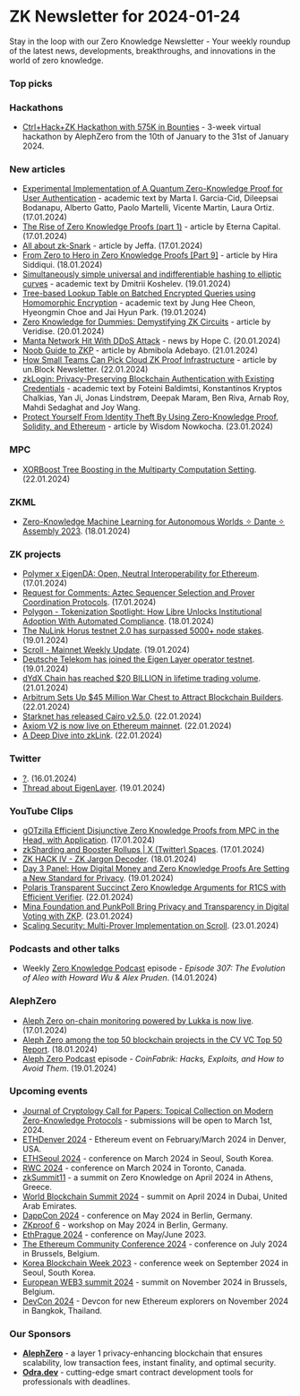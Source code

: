 # ZK Newsletter for 2024-01-24
Stay in the loop with our Zero Knowledge Newsletter - Your weekly roundup of the latest news, developments, breakthroughs, and innovations in the world of zero knowledge.

### Top picks

### Hackathons
* [Ctrl+Hack+ZK Hackathon with 575K in Bounties](https://hack.alephzero.org/) - 3-week virtual hackathon by AlephZero from the 10th of January to the 31st of January 2024. 

### New articles 
* [Experimental Implementation of A Quantum Zero-Knowledge Proof for User Authentication](https://arxiv.org/pdf/2401.09521.pdf) - academic text by Marta I. Garcia-Cid, Dileepsai Bodanapu, Alberto Gatto, Paolo Martelli, Vicente Martin, Laura Ortiz. (17.01.2024)
* [The Rise of Zero Knowledge Proofs (part 1)](https://eternacapital.medium.com/the-rise-of-zero-knowledge-proofs-part-1-3b03ba17968f) - article by Eterna Capital. (17.01.2024)
* [All about zk-Snark](https://medium.com/@icebandif/all-about-zk-snark-7972ba4ed553) - article by Jeffa. (17.01.2024)
* [From Zero to Hero in Zero Knowledge Proofs [Part 9]](https://medium.com/coinmonks/from-zero-to-hero-in-zero-knowledge-proofs-part-9-2cb451b71f2b) - article by Hira Siddiqui. (18.01.2024)
* [Simultaneously simple universal and indifferentiable hashing to elliptic curves](https://eprint.iacr.org/2024/085.pdf) - academic text by Dmitrii Koshelev. (19.01.2024)
* [Tree-based Lookup Table on Batched Encrypted Queries using Homomorphic Encryption](https://eprint.iacr.org/2024/087.pdf) - academic text by Jung Hee Cheon, Hyeongmin Choe and Jai Hyun Park. (19.01.2024)
* [Zero Knowledge for Dummies: Demystifying ZK Circuits](https://medium.com/veridise/zero-knowledge-for-dummies-demystifying-zk-circuits-c140a64c6ed3) - article by Veridise. (20.01.2024)
* [Manta Network Hit With DDoS Attack](https://coinmarketcap.com/academy/article/manta-network-hit-with-ddos-attack) - news by Hope C. (20.01.2024)
* [Noob Guide to ZKP](https://medium.com/@mr_abims/noob-guide-to-zkp-81341b78ad66) - article by Abmibola Adebayo. (21.01.2024)
* [How Small Teams Can Pick Cloud ZK Proof Infrastructure](https://medium.com/iosg-ventures/how-small-teams-can-pick-cloud-zk-proof-infrastructure-3f634dfca2f5) - article by un.Block Newsletter. (22.01.2024)
* [zkLogin: Privacy-Preserving Blockchain Authentication with Existing Credentials](https://arxiv.org/pdf/2401.11735.pdf) - academic text by Foteini Baldimtsi, Konstantinos Kryptos Chalkias, Yan Ji, Jonas Lindstrøm, Deepak Maram, Ben Riva, Arnab Roy, Mahdi Sedaghat and Joy Wang.
* [Protect Yourself From Identity Theft By Using Zero-Knowledge Proof, Solidity, and Ethereum](https://hackernoon.com/protect-yourself-from-identity-theft-by-using-zero-knowledge-proof-solidity-and-ethereum) - article by Wisdom Nowkocha. (23.01.2024)

### MPC
* [XORBoost Tree Boosting in the Multiparty Computation Setting](https://www.youtube.com/watch?v=sD9mDpV7cyY). (22.01.2024)

### ZKML
* [Zero-Knowledge Machine Learning for Autonomous Worlds ✧ Dante ✧ Assembly 2023](https://www.youtube.com/watch?v=JOgWqup371o). (18.01.2024)

### ZK projects
* [Polymer x EigenDA: Open, Neutral Interoperability for Ethereum](https://www.blog.eigenlayer.xyz/polymer-eigenda/). (17.01.2024)
* [Request for Comments: Aztec Sequencer Selection and Prover Coordination Protocols](https://medium.com/aztec-protocol/request-for-comments-aztec-sequencer-selection-and-prover-coordination-protocols-3c98f2f2344b). (17.01.2024)
* [Polygon - Tokenization Spotlight: How Libre Unlocks Institutional Adoption With Automated Compliance](https://polygon.technology/blog/tokenization-spotlight-how-libre-unlocks-institutional-adoption-with-automated-compliance). (18.01.2024)
* [The NuLink Horus testnet 2.0 has surpassed 5000+ node stakes](https://twitter.com/NuLink_/status/1748283312496361907). (19.01.2024)
* [Scroll - Mainnet Weekly Update](https://twitter.com/Scroll_ZKP/status/1748477450965918155). (19.01.2024)
* [Deutsche Telekom has joined the Eigen Layer operator testnet](https://twitter.com/zkBri/status/1748414804807594209). (19.01.2024)
* [dYdX Chain has reached $20 BILLION in lifetime trading volume](https://twitter.com/dYdX/status/1749116823876809129). (21.01.2024)
* [Arbitrum Sets Up $45 Million War Chest to Attract Blockchain Builders](https://daotimes.com/arbitrum-sets-up-45-million-war-chest-to-attract-blockchain-builders/). (22.01.2024)
* [Starknet has released Cairo v2.5.0](https://github.com/starkware-libs/cairo/releases/tag/v2.5.0). (22.01.2024)
* [Axiom V2 is now live on Ethereum mainnet](https://twitter.com/axiom_xyz/status/1749477103039594614). (22.01.2024)
* [A Deep Dive into zkLink](https://blog.coinlist.co/a-deep-dive-into-zklink-rjlsb/). (22.01.2024)

### Twitter
* [?](https://twitter.com/ryanberckmans/status/1747308420544204857). (16.01.2024)
* [Thread about EigenLayer](https://twitter.com/zerokn0wledge_/status/1748390699979178192). (19.01.2024)
 
### YouTube Clips
* [gOTzilla Efficient Disjunctive Zero Knowledge Proofs from MPC in the Head, with Application](https://www.youtube.com/watch?v=h4N4WwIYdhk). (17.01.2024)
* [zkSharding and Booster Rollups | X (Twitter) Spaces](https://www.youtube.com/watch?v=q35cO0nt27I). (17.01.2024)
* [ZK HACK IV - ZK Jargon Decoder](https://www.youtube.com/watch?v=68AXfOR74cA). (18.01.2024)
* [Day 3 Panel: How Digital Money and Zero Knowledge Proofs Are Setting a New Standard for Privacy](https://www.youtube.com/watch?v=G4qTULL5MKQ). (19.01.2024)
* [Polaris Transparent Succinct Zero Knowledge Arguments for R1CS with Efficient Verifier](https://www.youtube.com/watch?v=2KQaGoEMCXQ). (22.01.2024)
* [Mina Foundation and PunkPoll Bring Privacy and Transparency in Digital Voting with ZKP](https://alexablockchain.com/punkpoll-digital-voting-zkp-beta/). (23.01.2024)
* [Scaling Security: Multi-Prover Implementation on Scroll](https://scroll.io/blog/scalingSecurity). (23.01.2024)

### Podcasts and other talks
* Weekly [Zero Knowledge Podcast](https://zeroknowledge.fm/307-2/) episode - *Episode 307: The Evolution of Aleo with Howard Wu & Alex Pruden*. (14.01.2024) 

### AlephZero
* [Aleph Zero on-chain monitoring powered by Lukka is now live](https://alephzero.org/blog/aleph-zero-lukka-integration/). (17.01.2024)
* [Aleph Zero among the top 50 blockchain projects in the CV VC Top 50 Report](https://alephzero.org/blog/aleph-zero-cv-vc-top-50-report-2023/). (18.01.2024)
* [Aleph Zero Podcast](https://www.youtube.com/watch?v=CWv_uwSKpL4) episode - *CoinFabrik: Hacks, Exploits, and How to Avoid Them*. (19.01.2024)
 
### Upcoming events
* [Journal of Cryptology Call for Papers: Topical Collection on Modern Zero-Knowledge Protocols](https://iacr.org/jofc/TopicalCollection-mzkp.html) -  submissions will be open to March 1st, 2024. 
* [ETHDenver 2024](http://ethdenver.com/) - Ethereum event on February/March 2024 in Denver, USA.
* [ETHSeoul 2024](https://www.ethseoul.org/) - conference on March 2024 in Seoul, South Korea. 
* [RWC 2024](https://rwc.iacr.org/2024/) - conference on March 2024 in Toronto, Canada. 
* [zkSummit11](https://www.zksummit.com/) - a summit on Zero Knowledge on April 2024 in Athens, Greece. 
* [World Blockchain Summit 2024](https://www.worldblockchainsummit.com/dxb-apr-24) - summit on April 2024 in Dubai, United Arab Emirates.
* [DappCon 2024](https://www.dappcon.io/) - conference on May 2024 in Berlin, Germany. 
* [ZKproof 6](https://zkproof.org/events/zkproof-6-berlin/) - workshop on May 2024 in Berlin, Germany. 
* [EthPrague 2024](https://ethprague.com/) - conference on May/June 2023.
* [The Ethereum Community Conference 2024](https://ethcc.io/) - conference on July 2024 in Brussels, Belgium. 
* [Korea Blockchain Week 2023](https://koreablockchainweek.com/) - conference week on September 2024 in Seoul, South Korea.
* [European WEB3 summit 2024](https://www.web3eurosummit.eu/) - summit on November 2024 in Brussels, Belgium.
* [DevCon 2024](https://devcon.org/) - Devcon for new Ethereum explorers on November 2024 in Bangkok, Thailand.

### Our Sponsors
* **[AlephZero](https://alephzero.org/)** - a layer 1 privacy-enhancing blockchain that ensures scalability, low transaction fees, instant finality, and optimal security.
* **[Odra.dev](https://odra.dev)** - cutting-edge smart contract development tools for professionals with deadlines.
